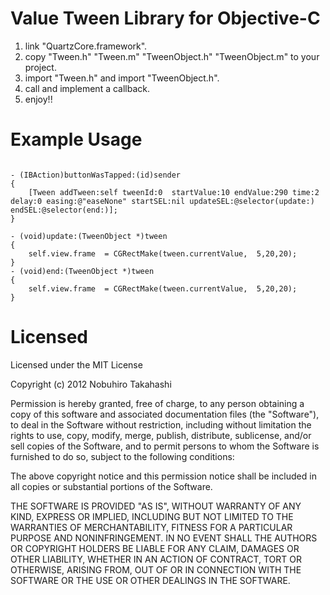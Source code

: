Value Tween Library for Objective-C
=======

1. link "QuartzCore.framework".
2. copy "Tween.h" "Tween.m" "TweenObject.h" "TweenObject.m" to your project.
3. import "Tween.h" and import "TweenObject.h".
4. call and implement a callback.
5. enjoy!!


Example Usage
=============

```objc

- (IBAction)buttonWasTapped:(id)sender
{
    [Tween addTween:self tweenId:0  startValue:10 endValue:290 time:2 delay:0 easing:@"easeNone" startSEL:nil updateSEL:@selector(update:) endSEL:@selector(end:)];
}

- (void)update:(TweenObject *)tween
{
    self.view.frame  = CGRectMake(tween.currentValue,  5,20,20);
}
- (void)end:(TweenObject *)tween
{
    self.view.frame  = CGRectMake(tween.currentValue,  5,20,20);
}
```


Licensed
=============

Licensed under the MIT License

Copyright (c) 2012 Nobuhiro Takahashi

Permission is hereby granted, free of charge, to any person obtaining a copy of
this software and associated documentation files (the "Software"), to deal in
the Software without restriction, including without limitation the rights to
use, copy, modify, merge, publish, distribute, sublicense, and/or sell copies of
the Software, and to permit persons to whom the Software is furnished to do so,
subject to the following conditions:

The above copyright notice and this permission notice shall be included in all
copies or substantial portions of the Software.

THE SOFTWARE IS PROVIDED "AS IS", WITHOUT WARRANTY OF ANY KIND, EXPRESS OR
IMPLIED, INCLUDING BUT NOT LIMITED TO THE WARRANTIES OF MERCHANTABILITY, FITNESS
FOR A PARTICULAR PURPOSE AND NONINFRINGEMENT. IN NO EVENT SHALL THE AUTHORS OR
COPYRIGHT HOLDERS BE LIABLE FOR ANY CLAIM, DAMAGES OR OTHER LIABILITY, WHETHER
IN AN ACTION OF CONTRACT, TORT OR OTHERWISE, ARISING FROM, OUT OF OR IN
CONNECTION WITH THE SOFTWARE OR THE USE OR OTHER DEALINGS IN THE SOFTWARE.
